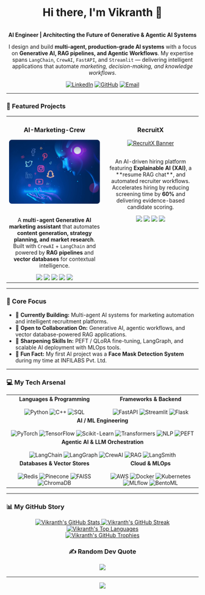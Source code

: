 <div align="center">
  <h1 style="display: inline-block; font-weight: bold;">Hi there, I'm Vikranth 👋</h1>
</div>

<div align="center">
  <p>
    <strong>AI Engineer | Architecting the Future of Generative & Agentic AI Systems</strong>
  </p>
  
  <p>
    I design and build <strong>multi-agent, production-grade AI systems</strong> with a focus on <strong>Generative AI, RAG pipelines, and Agentic Workflows</strong>.  
    My expertise spans <code>LangChain</code>, <code>CrewAI</code>, <code>FastAPI</code>, and <code>Streamlit</code> — delivering intelligent applications that automate <em>marketing, decision-making, and knowledge workflows</em>.
  </p>
</div>

<p align="center">
  <a href="https://linkedin.com/in/your-linkedin" target="_blank"><img src="https://img.shields.io/badge/LinkedIn-0077B5?style=for-the-badge&logo=linkedin&logoColor=white" alt="LinkedIn"/></a>
  <a href="https://github.com/vikranth007" target="_blank"><img src="https://img.shields.io/badge/GitHub-181717?style=for-the-badge&logo=github&logoColor=white" alt="GitHub"/></a>
  <a href="mailto:yourmail@gmail.com"><img src="https://img.shields.io/badge/Email-D14836?style=for-the-badge&logo=gmail&logoColor=white" alt="Email"/></a>
</p>

---

### 🚀 Featured Projects
<table>
  <tr>
    <td width="50%" valign="top">
      <h3 align="center">AI-Marketing-Crew</h3>
      <div align="center">
        <a href="https://github.com/vikranth007/AI-Marketing-Crew" target="_blank">
          <img src="https://github.com/vikranth007/AI-Marketing-Crew/blob/main/ai.png" alt="AI-Marketing-Crew Banner"/>
        </a>
        <p>
          <br>
          A <strong>multi-agent Generative AI marketing assistant</strong> that automates <strong>content generation, strategy planning, and market research</strong>.  
          Built with <code>CrewAI</code> + <code>LangChain</code> and powered by <strong>RAG pipelines</strong> and <strong>vector databases</strong> for contextual intelligence.
        </p>
        <div align="center">
          <img src="https://img.shields.io/badge/CrewAI-blueviolet?style=for-the-badge" />
          <img src="https://img.shields.io/badge/LangChain-black?style=for-the-badge" />
          <img src="https://img.shields.io/badge/FastAPI-009688?style=for-the-badge&logo=fastapi&logoColor=white" />
          <img src="https://img.shields.io/badge/Streamlit-FF4B4B?style=for-the-badge&logo=streamlit&logoColor=white" />
          <img src="https://img.shields.io/badge/VectorDB-4A90E2?style=for-the-badge" />
        </div>
      </div>
    </td>
    <td width="50%" valign="top">
      <h3 align="center">RecruitX</h3>
      <div align="center">
        <a href="https://github.com/DivyamTalwar/RecruitX" target="_blank">
          <img src="https://raw.githubusercontent.com/DivyamTalwar/AI-Hiring-Agent/main/Images/Logo.png" alt="RecruitX Banner"/>
        </a>
        <p>
          <br>
          An AI-driven hiring platform featuring <strong>Explainable AI (XAI)</strong>, a **resume RAG chat**, and automated recruiter workflows.  
          Accelerates hiring by reducing screening time by <strong>60%</strong> and delivering evidence-based candidate scoring.
        </p>
        <div align="center">
          <img src="https://img.shields.io/badge/Python-3776AB?style=for-the-badge&logo=python&logoColor=white" />
          <img src="https://img.shields.io/badge/Streamlit-FF4B4B?style=for-the-badge&logo=streamlit&logoColor=white" />
          <img src="https://img.shields.io/badge/FAISS-blue?style=for-the-badge" />
          <img src="https://img.shields.io/badge/MongoDB-47A248?style=for-the-badge&logo=mongodb&logoColor=white" />
        </div>
      </div>
    </td>
  </tr>
</table>

---

### 🎯 Core Focus
* 🚀 **Currently Building:** Multi-agent AI systems for marketing automation and intelligent recruitment platforms.<br>
* 🤝 **Open to Collaboration On:** Generative AI, agentic workflows, and vector database-powered RAG applications.<br>
* 🧠 **Sharpening Skills In:** PEFT / QLoRA fine-tuning, LangGraph, and scalable AI deployment with MLOps tools.<br>
* 🎉 **Fun Fact:** My first AI project was a **Face Mask Detection System** during my time at INFILABS Pvt. Ltd.<br>

---

### 💻 My Tech Arsenal

<table width="100%">
  <tr>
    <td valign="top" width="50%">
      <div align="center">
        <strong>Languages & Programming</strong><br><br>
        <img src="https://img.shields.io/badge/Python-3776AB.svg?style=for-the-badge&logo=python&logoColor=white" alt="Python"/>
        <img src="https://img.shields.io/badge/C++-00599C.svg?style=for-the-badge&logo=c%2B%2B&logoColor=white" alt="C++"/>
        <img src="https://img.shields.io/badge/SQL-025E8C.svg?style=for-the-badge&logo=postgresql&logoColor=white" alt="SQL"/>
      </div>
    </td>
    <td valign="top" width="50%">
      <div align="center">
        <strong>Frameworks & Backend</strong><br><br>
        <img src="https://img.shields.io/badge/FastAPI-005571?style=for-the-badge&logo=fastapi" alt="FastAPI"/>
        <img src="https://img.shields.io/badge/Streamlit-FF4B4B?style=for-the-badge&logo=streamlit&logoColor=white" alt="Streamlit"/>
        <img src="https://img.shields.io/badge/Flask-000000.svg?style=for-the-badge&logo=flask&logoColor=white" alt="Flask"/>
      </div>
    </td>
  </tr>
  <tr>
    <td valign="top" colspan="2">
      <div align="center">
        <strong>AI / ML Engineering</strong><br><br>
        <img src="https://img.shields.io/badge/PyTorch-EE4C2C.svg?style=for-the-badge&logo=pytorch&logoColor=white" alt="PyTorch"/>
        <img src="https://img.shields.io/badge/TensorFlow-FF6F00.svg?style=for-the-badge&logo=TensorFlow&logoColor=white" alt="TensorFlow"/>
        <img src="https://img.shields.io/badge/ScikitLearn-F7931E.svg?style=for-the-badge&logo=scikit-learn&logoColor=white" alt="Scikit-Learn"/>
        <img src="https://img.shields.io/badge/HuggingFace-FFD21E?style=for-the-badge&logo=huggingface&logoColor=black" alt="Transformers"/>
        <img src="https://img.shields.io/badge/NLP-blue.svg?style=for-the-badge" alt="NLP"/>
        <img src="https://img.shields.io/badge/PEFT-orange.svg?style=for-the-badge" alt="PEFT"/>
      </div>
    </td>
  </tr>
  <tr>
    <td valign="top" colspan="2">
        <div align="center">
            <strong>Agentic AI & LLM Orchestration</strong><br><br>
            <img src="https://img.shields.io/badge/LangChain-black?style=for-the-badge" alt="LangChain"/>
            <img src="https://img.shields.io/badge/LangGraph-black?style=for-the-badge" alt="LangGraph"/>
            <img src="https://img.shields.io/badge/CrewAI-blueviolet?style=for-the-badge" alt="CrewAI"/>
            <img src="https://img.shields.io/badge/RAG-blue?style=for-the-badge" alt="RAG"/>
            <img src="https://img.shields.io/badge/LangSmith-black?style=for-the-badge" alt="LangSmith"/>
        </div>
    </td>
  </tr>
  <tr>
    <td valign="top" width="50%">
      <div align="center">
        <strong>Databases & Vector Stores</strong><br><br>
        <img src="https://img.shields.io/badge/Redis-DC382D.svg?style=for-the-badge&logo=redis&logoColor=white" alt="Redis"/>
        <img src="https://img.shields.io/badge/Pinecone-0B5CD3.svg?style=for-the-badge&logo=pinecone&logoColor=white" alt="Pinecone"/>
        <img src="https://img.shields.io/badge/FAISS-4A90E2.svg?style=for-the-badge" alt="FAISS"/>
        <img src="https://img.shields.io/badge/ChromaDB-5A43C2.svg?style=for-the-badge" alt="ChromaDB"/>
      </div>
    </td>
    <td valign="top" width="50%">
      <div align="center">
        <strong>Cloud & MLOps</strong><br><br>
        <img src="https://img.shields.io/badge/AWS-FF9900.svg?style=for-the-badge&logo=amazon-aws&logoColor=white" alt="AWS"/>
        <img src="https://img.shields.io/badge/Docker-0db7ed.svg?style=for-the-badge&logo=docker&logoColor=white" alt="Docker"/>
        <img src="https://img.shields.io/badge/Kubernetes-326ce5.svg?style=for-the-badge&logo=kubernetes&logoColor=white" alt="Kubernetes"/>
        <img src="https://img.shields.io/badge/MLflow-0194E2.svg?style=for-the-badge&logo=mlflow&logoColor=white" alt="MLflow"/>
        <img src="https://img.shields.io/badge/BentoML-000000.svg?style=for-the-badge&logo=bentoml&logoColor=white" alt="BentoML"/>
      </div>
    </td>
  </tr>
</table>

---

### 📊 My GitHub Story
<p align="center">
  <a href="https://github.com/vikranth007">
    <img src="https://github-readme-stats.vercel.app/api?username=vikranth007&theme=merko&hide_border=false&include_all_commits=true&count_private=true&bg_color=00000000&border_color=00000000" alt="Vikranth's GitHub Stats"/>
    <img src="https://nirzak-streak-stats.vercel.app/?user=vikranth007&theme=merko&hide_border=false&background=00000000&border=00000000" alt="Vikranth's GitHub Streak"/>
    <br/>
    <img src="https://github-readme-stats.vercel.app/api/top-langs/?username=vikranth007&theme=merko&hide_border=false&include_all_commits=true&count_private=true&layout=compact&bg_color=00000000&border_color=00000000" alt="Vikranth's Top Languages"/>
    <br/>
    <img src="https://github-profile-trophy.vercel.app/?username=vikranth007&theme=dracula&no-frame=false&no-bg=true&margin-w=4" alt="Vikranth's GitHub Trophies"/>
  </a>
</p>

<div align="center">

### ✍️ Random Dev Quote
![](https://quotes-github-readme.vercel.app/api?type=horizontal&theme=gruvbox)

</div>

---

<p align="center">
  <a href="https://visitcount.itsvg.in">
    <img src="https://visitcount.itsvg.in/api?id=vikranth007&icon=0&color=0" />
  </a>
</p>
